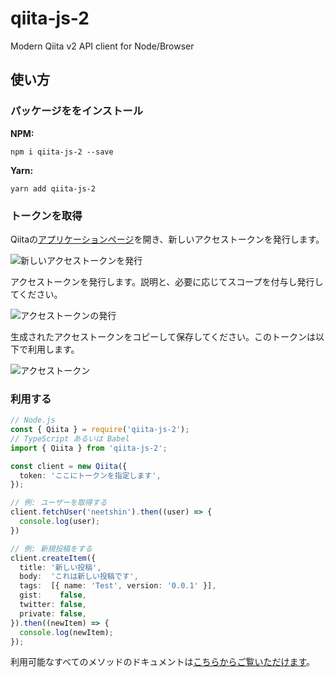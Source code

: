 # qiita-js-2
Modern Qiita v2 API client for Node/Browser

## 使い方
### パッケージををインストール

**NPM:**
```
npm i qiita-js-2 --save
```

**Yarn:**
```
yarn add qiita-js-2
```

### トークンを取得
Qiitaの[アプリケーションページ](https://qiita.com/settings/applications)を開き、新しいアクセストークンを発行します。

![新しいアクセストークンを発行](https://i.imgur.com/LPtgosR.png)

アクセストークンを発行します。説明と、必要に応じてスコープを付与し発行してください。

![アクセストークンの発行](https://i.imgur.com/7yxJWmw.png)

生成されたアクセストークンをコピーして保存してください。このトークンは以下で利用します。

![アクセストークン](https://i.imgur.com/l6V6qmg.png)

### 利用する
```ts
// Node.js
const { Qiita } = require('qiita-js-2');
// TypeScript あるいは Babel
import { Qiita } from 'qiita-js-2';

const client = new Qiita({
  token: 'ここにトークンを指定します',
});

// 例: ユーザーを取得する
client.fetchUser('neetshin').then((user) => {
  console.log(user);
})

// 例: 新規投稿をする
client.createItem({
  title: '新しい投稿',
  body:  'これは新しい投稿です',
  tags:  [{ name: 'Test', version: '0.0.1' }],
  gist:    false,
  twitter: false,
  private: false,
}).then((newItem) => {
  console.log(newItem);
});
```

利用可能なすべてのメソッドのドキュメントは[こちらからご覧いただけます](https://neet.github.io/qiita-js-2/classes/_client_qiita_.qiita.html)。
